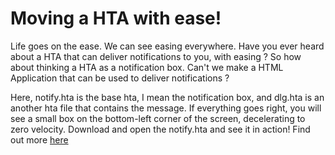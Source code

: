 # Moving a HTA with ease!
Life goes on the ease. We can see easing everywhere. Have you ever heard about a HTA that can deliver notifications to you, with easing ?
So how about thinking a HTA as a notification box. Can't we make a HTML Application that can be used to deliver notifications ?

Here, notify.hta is the base hta, I mean the notification box, and dlg.hta is an another hta file that contains the message. If everything goes right, you will see a small box on the bottom-left corner of the screen, decelerating to zero velocity. Download and open the notify.hta and see it in action! 
Find out more <a href="https://shadow-scientist.blogspot.com/2020/03/moving-hta-with-ease.html" target="_blank">here</a>
